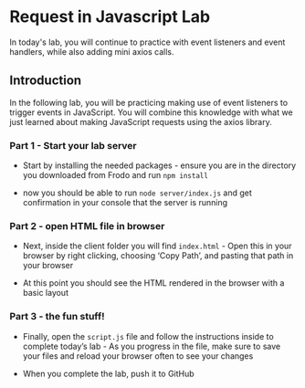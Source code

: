 # Request in Javascript Lab
In today's lab, you will continue to practice with event listeners and event handlers, while also adding mini axios calls.

## Introduction
In the following lab, you will be practicing making use of event listeners to trigger events in JavaScript. You will combine this knowledge with what we just learned about making JavaScript requests using the axios library.

### Part 1 - Start your lab server
- Start by installing the needed packages - ensure you are in the directory you downloaded from Frodo and run `npm install`

- now you should be able to run `node server/index.js` and get confirmation in your console that the server is running

### Part 2 - open HTML file in browser
- Next, inside the client folder you will find `index.html` - Open this in your browser by right clicking, choosing ‘Copy Path’, and pasting that path in your browser

- At this point you should see the HTML rendered in the browser with a basic layout

### Part 3 - the fun stuff!
- Finally, open the `script.js` file and follow the instructions inside to complete today’s lab - As you progress in the file, make sure to save your files and reload your browser often to see your changes

- When you complete the lab, push it to GitHub
